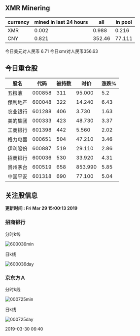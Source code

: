 ## XMR Minering

|currency|mined in last 24 hours|all|in pool|
|---|---|---|---|
|XMR|0.002|0.988|0.216|
|CNY|0.821|352.46|77.111|

今日美元对人民币 6.71	今日xmr对人民币356.63


## 今日重仓股 

|股名|代码|被持数|时价|涨跌%|
|---|---|---|---|---|
|五粮液|000858|311|95.000|5.2|
|保利地产|600048|322|14.240|6.43|
|农业银行|601288|406|3.730|1.63|
|美的集团|000333|423|48.730|3.37|
|工商银行|601398|442|5.560|2.02|
|格力电器|000651|504|47.210|3.46|
|伊利股份|600887|519|29.110|2.86|
|招商银行|600036|530|33.920|4.31|
|贵州茅台|600519|658|853.990|5.85|
|中国平安|601318|690|77.100|5.04|

## 关注股信息
**更新时间 : Fri Mar 29 15:00:13 2019**
### 招商银行 
分时k线

![600036min](http://image.sinajs.cn/newchart/min/n/sh600036.gif)

日k线

![600036day](http://image.sinajs.cn/newchart/daily/n/sh600036.gif)

### 京东方Ａ 
分时k线

![000725min](http://image.sinajs.cn/newchart/min/n/sz000725.gif)

日k线

![000725day](http://image.sinajs.cn/newchart/daily/n/sz000725.gif)

2019-03-30 06:40